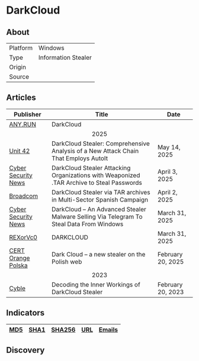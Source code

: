 <h1>DarkCloud</h1>

<h2>About</h2>
<table>
  <tr>
    <td>Platform</td>
    <td>Windows</td>
  </tr>
  <tr>
    <td>Type</td>
    <td>Information Stealer</td>
  </tr>
  <tr>
    <td>Origin</td>
    <td></td>
  </tr>
  <tr>
    <td>Source</td>
    <td>
      <a href=""></a>
    </td>
  </tr>
</table>

<h2>Articles</h2>
<table>
  <thead>
    <tr>
      <th>Publisher</th>
      <th>Title</th>
      <th>Date</th>
    </tr>
  </thead>
  <tbody>
    <tr>
      <td>
        <a href="https://any.run/malware-trends/darkcloud">ANY.RUN</a>
      </td>
      <td>DarkCloud</td>
      <td></td>
    </tr>
    <tr>
      <td colspan="100" align="center">2025</td>
    </tr>
    <tr>
      <td>
        <a href="https://unit42.paloaltonetworks.com/darkcloud-stealer-and-obfuscated-autoit-scripting/">Unit 42</a>
      </td>
      <td>DarkCloud Stealer: Comprehensive Analysis of a New Attack Chain That Employs AutoIt</td>
      <td>May 14, 2025</td>
    </tr>
    <tr>
      <td>
        <a href="https://cybersecuritynews.com/darkcloud-stealer-attacking-organizations/">Cyber Security News</a>
      </td>
      <td>DarkCloud Stealer Attacking Organizations with Weaponized .TAR Archive to Steal Passwords</td>
      <td>April 3, 2025</td>
    </tr>
    <tr>
      <td>
        <a href="https://www.broadcom.com/support/security-center/protection-bulletin/darkcloud-stealer-via-tar-archives-in-multi-sector-spanish-email-campaign">Broadcom</a>
      </td>
      <td>DarkCloud Stealer via TAR archives in Multi-Sector Spanish Campaign</td>
      <td>April 2, 2025</td>
    </tr>
    <tr>
      <td>
        <a href="https://cybersecuritynews.com/darkcloud-an-advanced-stealer-malware-selling-via-telegram/">Cyber Security News</a>
      </td>
      <td>DarkCloud – An Advanced Stealer Malware Selling Via Telegram To Steal Data From Windows</td>
      <td>March 31, 2025</td>
    </tr>
    <tr>
      <td>
        <a href="https://rexorvc0.com/2025/03/31/DarkCloud/">REXorVc0</a>
      </td>
      <td>DARKCLOUD</td>
      <td>March 31, 2025</td>
    </tr>
    <tr>
      <td>
        <a href="https://cert.orange.pl/aktualnosci/dark-cloud-nowy-stealer-w-polskiej-sieci/">CERT Orange Polska</a>
      </td>
      <td>Dark Cloud – a new stealer on the Polish web</td>
      <td>February 20, 2025</td>
    </tr>
    <tr>
      <td colspan="100" align="center">2023</td>
    </tr>
    <tr>
      <td>
        <a href="https://cyble.com/blog/decoding-the-inner-workings-of-darkcloud-stealer/">Cyble</a>
      </td>
      <td>Decoding the Inner Workings of DarkCloud Stealer</td>
      <td>February 20, 2023</td>
    </tr>
  </tbody>
</table>


<h2>Indicators</h2>
<table>
  <thead>
    <tr>
      <th>
        <a href="https://github.com/PudgyDragon/Threat-Intel/blob/main/All/DarkCloud/samples.md5">MD5</a>
      </th>
      <th>
        <a href="https://github.com/PudgyDragon/Threat-Intel/blob/main/All/DarkCloud/samples.sha1">SHA1</a>
      </th>
      <th>
        <a href="https://github.com/PudgyDragon/Threat-Intel/blob/main/All/DarkCloud/samples.sha256">SHA256</a>
      </th>
      <th>
        <a href="https://github.com/PudgyDragon/Threat-Intel/blob/main/All/DarkCloud/url.txt">URL</a>
      </th>
      <th>
        <a href="https://github.com/PudgyDragon/Threat-Intel/blob/main/All/DarkCloud/emails.txt">Emails</a>
      </th>
    </tr>
  </thead>
</table>


<h2>Discovery</h2>
